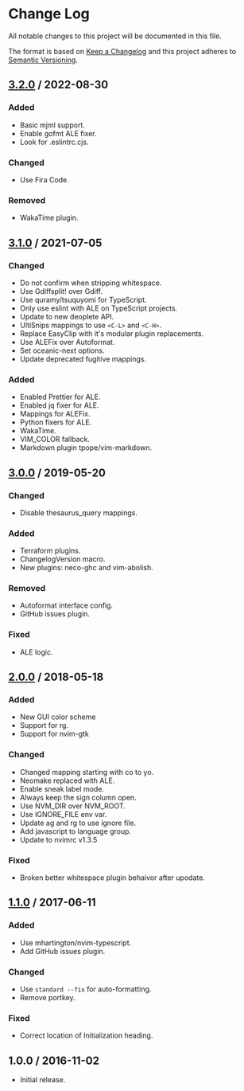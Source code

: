 # Change Log

All notable changes to this project will be documented in this file.

The format is based on [Keep a Changelog](http://keepachangelog.com/)
and this project adheres to [Semantic Versioning](http://semver.org/).

## [3.2.0] / 2022-08-30

### Added

- Basic mjml support.
- Enable gofmt ALE fixer.
- Look for .eslintrc.cjs.

### Changed

- Use Fira Code.

### Removed

- WakaTime plugin.

## [3.1.0] / 2021-07-05

### Changed

- Do not confirm when stripping whitespace.
- Use Gdiffsplit! over Gdiff.
- Use quramy/tsuquyomi for TypeScript.
- Only use eslint with ALE on TypeScript projects.
- Update to new deoplete API.
- UltiSnips mappings to use `<C-L>` and `<C-H>`.
- Replace EasyClip with it's modular plugin replacements.
- Use ALEFix over Autoformat.
- Set oceanic-next options.
- Update deprecated fugitive mappings.

### Added

- Enabled Prettier for ALE.
- Enabled jq fixer for ALE.
- Mappings for ALEFix.
- Python fixers for ALE.
- WakaTime.
- VIM_COLOR fallback.
- Markdown plugin tpope/vim-markdown.

## [3.0.0] / 2019-05-20

### Changed

- Disable thesaurus_query mappings.

### Added

- Terraform plugins.
- ChangelogVersion macro.
- New plugins: neco-ghc and vim-abolish.

### Removed

- Autoformat interface config.
- GitHub issues plugin.

### Fixed

- ALE logic.

## [2.0.0] / 2018-05-18

### Added

- New GUI color scheme
- Support for rg.
- Support for nvim-gtk

### Changed

- Changed mapping starting with co to yo.
- Neomake replaced with ALE.
- Enable sneak label mode.
- Always keep the sign column open.
- Use NVM_DIR over NVM_ROOT.
- Use IGNORE_FILE env var.
- Update ag and rg to use ignore file.
- Add javascript to language group.
- Update to nvimrc v1.3.5

### Fixed

- Broken better whitespace plugin behaivor after upodate.

## [1.1.0] / 2017-06-11

### Added

- Use mhartington/nvim-typescript.
- Add GitHub issues plugin.

### Changed

- Use `standard --fix` for auto-formatting.
- Remove portkey.

### Fixed

- Correct location of Initialization heading.

## 1.0.0 / 2016-11-02

- Initial release.

[Unreleased]: https://github.com/rxrc/nvimrc/compare/v3.2.0...HEAD
[3.2.0]: https://github.com/rxrc/nvimrc/compare/v3.1.0...v3.2.0
[3.1.0]: https://github.com/rxrc/nvimrc/compare/v3.0.0...v3.1.0
[3.0.0]: https://github.com/rxrc/nvimrc/compare/v2.0.0...v3.0.0
[2.0.0]: https://github.com/rxrc/nvimrc/compare/v1.1.0...v2.0.0
[1.1.0]: https://github.com/rxrc/nvimrc/compare/v1.0.0...v1.1.0
